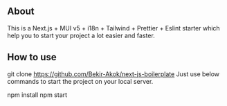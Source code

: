## About

This is a Next.js + MUI v5 + i18n + Tailwind + Prettier + Eslint starter which help you to start your project a lot easier and faster.

## How to use

git clone https://github.com/Bekir-Akok/next-js-boilerplate
Just use below commands to start the project on your local server.

npm install
npm start
